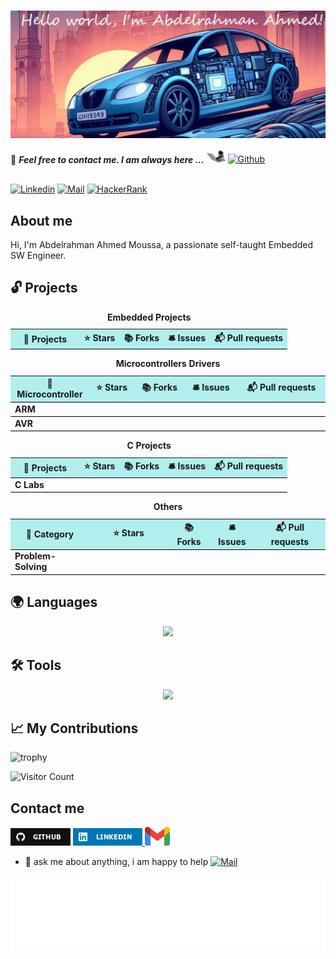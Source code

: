 <h1>
    <img align="center" src="assets/wellcome.jpg" >
</h1>

📝 ***Feel free to contact me. I am always here ...*** <img src="assets/giphy.gif" width="30">  [![Github](https://img.shields.io/github/followers/abd-elarhman?label=Follow%20Me&style=social)](https://github.com/abd-elarhman)
<br>

<br> [![Linkedin](https://img.shields.io/badge/LinkedIn-Abdelrahman%20Ahmed-blue?logo=Linkedin&logoColor=blue&labelColor=black)](https://www.linkedin.com/in/-abdelrahman-ahmed//) [![Mail](https://img.shields.io/badge/abdelrahman.ahmed0599@gmail.com-blue?logo=Gmail&logoColor=blue&labelColor=black)](mailto:abdelrahman.ahmed0599@gmail.com) [![HackerRank](https://img.shields.io/badge/HackerRank-abdelrahman_ah30-brightgreen?logo=HackerRank&logoColor=Green&labelColor=black)](https://www.hackerrank.com/profile/abdelrahman_ah30) </br>

## About me

Hi, I'm Abdelrahman Ahmed Moussa, a passionate self-taught Embedded SW Engineer.


## 🔓 Projects

<table style="width:100%;">
  <caption><b> Embedded Projects </b></caption>
  <colgroup>
    <col span="1" style="width:25%;">
  </colgroup>
  <thead>
    <tr style="border-bottom: 1.5px solid black; background-color: rgba(0, 204, 204, 0.3);">
      <th>🎁 Projects</th>
      <th>⭐ Stars</th>
      <th>📚 Forks</th>
      <th>🛎 Issues</th>
      <th>📬 Pull requests</th>
    </tr>
  </thead>
  <tbody>
    
  </tbody>
</table>

<table style="width:100%;">
    <caption><b> Microcontrollers Drivers </b></caption>
  <colgroup>
    <col span="1" style="width:25%;">
  </colgroup>
  <thead>
  <thead>
    <tr style="border-bottom: 1.5px solid black; background-color: rgba(0, 204, 204, 0.3);">
      <th>🎁 Microcontroller</td>
      <th>⭐ Stars</td>
      <th>📚 Forks</td>
      <th>🛎 Issues</td>
      <th>📬 Pull requests</td>
    </tr>
  </thead>
  <tbody>
    <tr style="border-bottom: 1.5px solid black;">
      <td><a href="" style="display:block; text-decoration:none;"><b>ARM</b></a></td>
    </tr>
    <tr style="border-bottom: 1.5px solid black;">
      <td><a href="https://github.com/abd-elarhman/Atmega32-Drivers" style="display:block; text-decoration:none;"><b>AVR</b></a></td>
      </tr>
  </tbody>
</table>

<table style="width:100%;">
  <caption><b> C Projects </b></caption>
  <colgroup>
    <col span="1" style="width:25%;">
  </colgroup>
  <thead>
  <thead>
    <tr style="border-bottom: 1.5px solid black; background-color: rgba(0, 204, 204, 0.3);">
      <th>🎁 Projects</th>
      <th>⭐ Stars</th>
      <th>📚 Forks</th>
      <th>🛎 Issues</th>
      <th>📬 Pull requests</th>
    </tr>
  </thead>
  <tbody>
    <tr style="border-bottom: 1.5px solid black;">
      <td><a href="" style="display:block; text-decoration:none;"><b>C Labs</b></a></td>
    </tr>
  </tbody>
</table>

<table style="width:100%;">
    <colgroup>
    <col span="1" style="width:25%;">
  </colgroup>
  <thead>
  <thead>
    <caption><b> Others </b></caption>
    <colgroup>
    <col span="1" style="width:25%;">
  </colgroup>
  <thead>
  <thead>
        <tr style="border-bottom: 1.5px solid black; background-color: rgba(0, 204, 204, 0.3);">
            <th>🎁 Category</th>
            <th>⭐ Stars</th>
            <th>📚 Forks</th>
            <th>🛎 Issues</th>
            <th>📬 Pull requests</th>
        </tr>
    </thead>
    <tbody>
        <tr style="border-bottom: 1.5px solid black;">
        <td><a href="" style="display:block;   text-decoration:none;"><b> Problem-Solving </b></a></td>
    </tr>
  </tbody>
</table>

## 🌍 Languages

<p align="center">
  <a href="https://skillicons.dev">
    <img src="https://skillicons.dev/icons?i=c,cpp,py" />
  </a>
</p>

## 🛠️ Tools

<p align="center">
  <a href="https://skillicons.dev">
    <img src="https://skillicons.dev/icons?i=git,github,docker,ubuntu,raspberrypi,linux,vscode,eclipse,cmake,bash" />
  </a>
</p>

## 📈 My Contributions <br>

![trophy](https://github-profile-trophy.vercel.app/?username=abd-elarhman)

![Visitor Count](https://profile-counter.glitch.me/abd-elarhman/count.svg)

## Contact me

<p>
    <a href="https://github.com/abd-elarhman" target="_blank"><img alt="Github" src="assets/github.png"></a>
    <a href="https://www.linkedin.com/in/-abdelrahman-ahmed" target="_blank"><img alt="LinkedIn" src="assets/linkedin.png">
    </a>
    <a href="mailto:abdelrahman.ahmed0599@gmail.com" target="_blank"><img alt="Gmail" src="assets/gmail.png" height="30"></a>
</p>

- 💬 ask me about anything, i am happy to help [![Mail](https://img.shields.io/badge/abdelrahman.ahmed0599@gmail.com-blue?logo=Gmail&logoColor=blue&labelColor=black)](mailto:abdelrahman.ahmed0599@gmail.com)

<div align="center">

<img height="120" alt="Thanks for visiting me" width="100%" src="assets/marquee.svg" />
<br />
